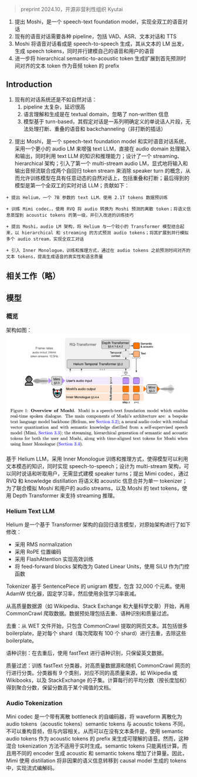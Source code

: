 > preprint 2024.10，开源非营利性组织 Kyutai
<!-- 翻译&理解 -->
<!-- We introduce Moshi, a speech-text foundation model and full-duplex spoken dialogue frame-
work. Current systems for spoken dialogue rely on pipelines of independent components,
namely voice activity detection, speech recognition, textual dialogue and text-to-speech.
Such frameworks cannot emulate the experience of real conversations. First, their complex-
ity induces a latency of several seconds between interactions. Second, text being the inter-
mediate modality for dialogue, non-linguistic information that modifies meaning— such as
emotion or non-speech sounds— is lost in the interaction. Finally, they rely on a segmenta-
tion into speaker turns, which does not take into account overlapping speech, interruptions
and interjections. Moshi solves these independent issues altogether by casting spoken dia-
logue as speech-to-speech generation. Starting from a text language model backbone, Moshi
generates speech as tokens from the residual quantizer of a neural audio codec, while model-
ing separately its own speech and that of the user into parallel streams. This allows for the
removal of explicit speaker turns, and the modeling of arbitrary conversational dynamics.
We moreover extend the hierarchical semantic-to-acoustic token generation of previous work
to first predict time-aligned text tokens as a prefix to audio tokens. Not only this “Inner
Monologue” method significantly improves the linguistic quality of generated speech, but we
also illustrate how it can provide streaming speech recognition and text-to-speech. Our re-
sulting model is the first real-time full-duplex spoken large language model, with a theoret-
ical latency of 160ms, 200ms in practice, and is available at github.com/kyutai-labs/moshi. -->
1. 提出 Moshi，是一个 speech-text foundation model，实现全双工的语音对话
2. 现有的语音对话需要各种 pipeline，包括 VAD、ASR、文本对话和 TTS
3. Moshi 将语音对话看成是 speech-to-speech 生成，其从文本的 LM 出发，生成 speech tokens，同时并行建模自己的语音和用户的语音
4. 进一步将 hierarchical semantic-to-acoustic token 生成扩展到首先预测时间对齐的文本 token 作为音频 token 的 prefix


## Introduction
<!-- Yet, the experience offered by these interfaces remains far from natural conversations.
First, latency compounds along the many components of these pipelines, resulting in a
typical global latency of several seconds. This is unlike natural conversations which demon-
strate response times of a few hundred milliseconds. Second, as language understanding
and generation happens in the textual domain, any non-written information is ignored
by the model. This goes from paralinguistic information, such as emotion and accent, to
non-speech audio, such as surrounding acoustic events. Finally, these models remain fun-
damentally turn-based, assuming that dialogue is a sequence of well-defined single-speaker
segments. While this paradigm is suited to text dialogue, it falls short in modeling aspects
of spoken conversations such as interruptions, overlapping speech— which amounts for 10 to
20% of spoken time (C¸ etin and Shriberg, 2006) —and backchanneling (i.e. non-interrupting
interjections such as “OK” or “I see”). -->
1. 现有的对话系统还是不如自然对话：
    1. pipeline 太复杂，延迟很高
    2. 语言理解和生成是在 textual domain，忽略了 non-written 信息
    3. 模型基于 turn-based，其假定对话是一系列明确定义的单说话人片段，无法处理打断、重叠的语音和 backchanneling（非打断的插话）
<!-- In this work we introduce Moshi, a speech-text foundation model and real-time spoken
dialogue system that aims at solving the aforementioned limitations: latency, textual infor-
mation bottleneck and turn-based modeling. Moshi augments a text LLM backbone with
a smaller audio language model (Borsos et al., 2022; Yang et al., 2023) that ingests and
predicts discrete audio units. This removes the information bottleneck of text by under-
standing inputs and generating outputs directly in the audio domain, while benefiting from
the knowledge and reasoning abilities of the underlying text LLM. We extend previous work
on audio language models and design a streaming, hierarchical architecture, with a theo-
retical latency of 160 ms—lower than the 230 ms average in natural conversations measured
over 10 languages (Stivers et al., 2009). We furthermore introduce the first multi-stream
audio language model, i.e. a model that explicitly processes the input and output audio
streams jointly into two autoregressive token streams. This altogether removes the concept
of speaker turn and thus allows training the model on natural conversations with arbitrary
dynamics including overlap and interruptions. Our resulting model is the first full-duplex—
it always listens and always generates sound, either speech or silence—real-time conversa-
tional LLM. We summarize our contributions below: -->
2. 提出 Moshi，是一个 speech-text foundation model 和实时语音对话系统，采用一个更小的 audio LM 来增强 text LLM，直接在 audio domain 处理输入和输出，同时利用 text LLM 的知识和推理能力；设计了一个 streaming、hierarchical 架构；引入了第一个 multi-stream audio LM，显式地将输入和输出音频流联合成两个自回归 token stream 来消除 speaker turn 的概念，从而允许训练模型在具有任意动态的自然对话上，包括重叠和打断；最后得到的模型是第一个全双工的实时对话 LLM；贡献如下：
<!-- We present Helium, a 7B-parameter text LLM that we pretrain on 2.1T tokens of
public English data. Section 3.2 describes the architecture and training of the model,
while Section 4.1 provides details on the pretraining data collection and filtering -->
    + 提出 Helium，一个 7B 参数的 text LLM，使用 2.1T tokens 数据预训练
<!-- We train Mimi, a neural audio codec (Zeghidour et al., 2022; D´efossez et al., 2023) that
converts audio into the discrete tokens predicted by Moshi and back, using residual
vector quantization (RVQ). Audio language models typically combine such acoustic to-
kens with semantic tokens from a self-supervised speech model as it is necessary to pro-
duce intelligible speech in absence of text conditioning (Borsos et al., 2022). We rather
extend the approach of Zhang et al. (2024b) by distilling semantic information into the
first level of acoustic tokens and introduce improved training tricks. Section 3.3 de-
scribes the architecture and training of Mimi while Section 5.2 details ablation studies. -->
    + 训练 Mimi codec，，使用 RVQ 将 audio 转换为 Moshi 预测的离散 token；将语义信息蒸馏到 acoustic tokens 的第一级，并引入改进的训练技巧
<!-- We propose Moshi, a new architecture for audio language modeling, which combines
Helium with a smaller Transformer (Vaswani et al., 2017) model to predict audio to-
kens in a hierarchical and streaming fashion. We show how challenging it is for such
unconditioned audio language models to generate intelligible speech, and we pro-
vide solutions that outperform the intelligibility and audio quality of non-streaming
models while generating audio in a streaming fashion. We furthermore extend this ar-
chitecture to model several audio streams in parallel, allowing for a conceptually and
practically simple handling of full-duplex dialogues with arbitrary dynamics. Section
3.4 describes this architecture. -->
    + 提出 Moshi，audio LM 架构，将 Helium 与一个较小的 Transformer 模型结合起来，以 hierarchical 和 streaming 的方式预测 audio tokens；将其扩展到并行模拟多个 audio stream，实现全双工对话
<!-- In Section 3.4.4, we introduce Inner Monologue, a new training and inference setup
for audio language models that significantly improves the factuality and linguistic
quality of generated speech by predicting time-aligned text tokens before audio to-
kens. Moshi is a speech-to-speech model as it allows reasoning about non-linguistic
information, both from the user audio and from Moshi’s audio. Yet, this is not in-
compatible with Moshi producing text along its speech output. Based on the past
observation (Borsos et al., 2022; Zhang et al., 2024b) that coarse-to-fine generation
(from semantic to acoustic tokens) is critical to generating consistent speech, we ex-
tend this hierarchy to using text tokens as a per-timestep prefix to the semantic token.
Our experiments show that not only this drastically improves the length and quality
of generated speech, but we also show how forcing a delay between text and audio
tokens allows deriving streaming ASR and streaming TTS from a Moshi model. -->
    + 引入 Inner Monologue，训练和推理方式，通过在 audio tokens 之前预测时间对齐的文本 tokens，提高生成语音的真实性和语言质量
<!-- We evaluate all components of Moshi along several axes, including text understanding,
speech intelligibility and consistency, audio quality and spoken question answering.
Our experiments, reported in Section 5, show that our model is state of the art among
existing speech-text models for speech modeling and spoken question answering while
being streaming compatible and able to model several minutes of context (5 min in
our experiments). -->

## 相关工作（略）

## 模型

### 概览
<!-- Moshi is a multi-stream speech-to-speech Transformer model, which allows for full-duplex
spoken dialogue with a user thanks to an innovative architecture summarized in Figure 1.
Moshi is built on top of Helium, a text LLM which we build from scratch (Section 3.2),
relying on high-quality text data to provide strong reasoning abilities to the model. We also
propose Inner Monologue (Section 3.4.4), a training and inference procedure in which we
jointly model text and audio tokens. This allows the model to fully exploit the knowledge
imparted from the text modality, while remaining a speech-to-speech system. To enable
real-time dialogue, we also design Moshi as a multi-stream architecture from the get-go
(Section 3.4.3): The model is able to both speak and listen to the user at the same time,
and does not need to explicitly model speaker turns. In addition, to capture the input user
audio and output Moshi’s voice with high quality and in an efficient manner, we propose
Mimi (Section 3.3), a neural audio codec combining semantic and acoustic information
into a single tokenizer by using residual vector quantization and knowledge distillation. To
jointly model the audio streams from Moshi and the user, as well as Moshi’s text tokens, we
rely on a Depth Transformer compatible with streaming inference (Sections 3.4.1, 3.4.2). -->
架构如图：
![](image/Pasted%20image%2020241019104516.png)

基于 Helium LLM，采用 Inner Monologue 训练和推理方式，使得模型可以利用文本模态的知识，同时实现 speech-to-speech；设计为 multi-stream 架构，可以同时说话和听取用户，无需显式建模 speaker turns；提出 Mimi codec，通过 RVQ 和 knowledge distillation 将语义和 acoustic 信息合并为单一 tokenizer；为了联合模拟 Moshi 和用户的 audio streams，以及 Moshi 的 text tokens，使用 Depth Transformer 来支持 streaming 推理。

### Helium Text LLM
<!-- Helium is an autoregressive language model, based on the Transformer architecture (Vaswani
et al., 2017). Following previous work in this area, we make the following changes to the
original architecture: First, we use RMS normalization (Zhang and Sennrich, 2019) at the
input of the attention blocks, the feed-forward blocks and the output linear layer of the
model. We use rotation positional embeddings (Su et al., 2024, RoPE), a context length
of 4,096 tokens and FlashAttention (Dao et al., 2022) for efficient training. Finally, we
change the architecture of the feed-forward blocks and use Gated Linear Units (Shazeer,
2020), with the SiLU activation as a gating function (Hendrycks and Gimpel, 2016b). Our
tokenizer is based on the unigram model from SentencePiece (Kudo and Richardson, 2018),
and contains 32,000 elements mostly targeting English. We split all numbers into single
digits, and use byte-backoff to ensure that our tokenizer does not lose information. We
train the model with the AdamW (Loshchilov and Hutter, 2017) optimizer, with a fixed
learning rate followed by a cosine learning rate decay (Loshchilov and Hutter, 2016). -->
Helium 是一个基于 Transformer 架构的自回归语言模型，对原始架构进行了如下修改：
+ 采用 RMS normalization
+ 采用 RoPE 位置编码
+ 采用 FlashAttention 实现高效训练
+ 将 feed-forward blocks 架构改为 Gated Linear Units，使用 SiLU 作为门控函数

Tokenizer 基于 SentencePiece 的 unigram 模型，包含 32,000 个元素。使用 AdamW 优化器，固定学习率，然后使用余弦学习率衰减。
<!-- Training data is one of the critical ingredients to train LLMs: we now describe our method to
obtain a large and high-quality text dataset. We start from high-quality data sources, such
as Wikipedia, Stack Exchange and a large collection of scientific articles. As the quantity
of data from these sources is too small to train a LLM, we also rely on web crawled data,
specifically from CommonCrawl, to extend our dataset. See more details on data sources in
Section 4.1. Web data requires extensive processing to obtain a high-quality training set:
we perform deduplication, language identification and quality filtering. In the following, we
describe each operation in more details. -->
从高质量数据源（如 Wikipedia、Stack Exchange 和大量科学文章）开始，再用 CommonCrawl 爬取数据。数据预处理包括去重、语种识别和质量过滤。
<!-- Deduplication. We start from the WET files, which contain only the text content of web-
pages, which was extracted by the CommonCrawl project. Because this format contains
all the text of a page, it includes a lot of boilerplate such as navigation menus. Thus, the
first step of our pipeline is to deduplicate each shard (there is 100 shards per crawl) at the
line level, to remove this boilerplate. To do so, we compute the FNV-1a6 hash of each line,
and use a bloom filter to remove duplicates. We also train a fastText (Joulin et al., 2016)
classifier on duplicates vs. non-duplicates, to perform fuzzy deduplication: here we only
remove blocks of at least 3 consecutive lines that are classified as duplicates. -->
去重：从 WET 文件开始，只包含 CommonCrawl 提取的网页文本。其包括很多 boilerplate，是对每个 shard（每次爬取有 100 个 shard）进行去重，去除这些 boilerplate。
<!-- Language identification. Once deduplication is performed, we apply a language identi-
fier based on fastText to keep English data only. Language identification is performed at
the document level, and we only keep documents above a certain threshold (0.85). -->
语种识别：在去重后，使用 fastText 进行语种识别，只保留英文数据。
<!-- Quality filtering. The last step is to filter the remaining data, to keep high-quality web-
pages only. To perform this step, we train a fastText classifier on lines from our high quality
data sources and from random CommonCrawl webpages. We obtain a classifier with 9 cat-
egories, corresponding to our different high quality sources such as Wikipedia or Wikibooks
and to subsets of StackExchange such as STEM or humanities. The motivation is to obtain
a finer control over which documents to keep, not only based on similarity to high quality
sources, but also based on their domains. This classifier is applied at the line level, and
an aggregated score is obtained by computing the average scores of each line, weighted by
their length. Again, we keep documents corresponding to scores above a certain threshold. -->
质量过滤：训练 fastText 分类器，对高质量数据源和随机 CommonCrawl 网页的行进行分类。分类器有 9 个类别，对应不同的高质量来源，如 Wikipedia 或 Wikibooks，以及 StackExchange 的子集。计算每行的平均分数（按长度加权）得到聚合分数，保留分数高于某个阈值的文档。

### Audio Tokenization
<!-- To discretize waveforms into audio tokens, we introduce Mimi, a neural audio codec (Zeghi-
dour et al., 2022; D´efossez et al., 2023) that operates as an autoencoder with a discrete
bottleneck (van den Oord et al., 2017). In the literature, and following the terminology de-
fined by Borsos et al. (2022), these tokens are referred to as acoustic tokens, as they model
fine audio details and are optimized for high-quality reconstruction. While these acous-
tic tokens provide appropriate targets for conditioned text-to-audio models (e.g. text-to-
speech (Wang et al., 2023) or text-to-music (Copet et al., 2023)), unconditioned speech gen-
eration requires combining them with semantic tokens extracted from self-supervised speech
models (Baevski et al., 2020; Hsu et al., 2021; Chung et al., 2021). Unlike their acoustic
counterpart, semantic tokens do not allow for reconstructing high-quality audio but correlate
strongly with linguistic content. This similarity with language allows generating intelligible
and consistent speech, even without text conditioning, by using semantic audio tokens as a
prefix to predicting acoustic tokens. Yet, this hybrid tokenization approach is not compati-
ble with real-time generation. Semantic tokens are typically not causal and can thus only be
computed in an offline manner. Moreover, generating acoustic and semantic tokens with sep-
arate encoders represents a non-negligible computational burden. Consequently, and taking
inspiration from previous work on SpeechTokenizer (Zhang et al., 2024b), Mimi uses distil-
lation to transfer non-causal, high-level semantic information into the tokens produced by
a causal model, allowing for streaming encoding and decoding of semantic-acoustic tokens -->
Mini codec 是一个带有离散 bottleneck 的自编码器，将 waveform 离散化为 audio tokens（acoustic tokens）semantic tokens 与 acoustic tokens 不同，不可以重构音频，但与内容相关。从而可以在没有文本条件是，使用 semantic audio tokens 作为 acoustic tokens 的 prefix 来生成可理解的语音。然而，这种混合 tokenization 方法不适用于实时生成。semantic tokens 只能离线计算。而且用不同的 encoder 生成 acoustic 和 semantic tokens 增加了计算量。因此，Mimi 使用 distillation 将非因果的语义信息转移到 causal model 生成的 tokens 中，实现流式编解码。
<!-- Our baseline architecture takes inspiration from SoundStream (Zeghidour et al., 2022) and
Encodec (D´efossez et al., 2023) and consists of a SeaNet (Tagliasacchi et al., 2020) autoen-
coder and a Residual Vector Quantizer (Zeghidour et al., 2022). The encoder projects a
single-channel waveform x ∈RL to a latent representation enc(x) ∈RS×D by cascading
residual convolutional blocks that interleave dilated (van den Oord et al., 2016) and strided
convolutions along with ELU (Clevert et al., 2016) non-linearities and Weight Normaliza-
tion (Salimans and Kingma, 2016). All convolutions are causal, such that this autoencoder
can run in a streaming fashion. With 4 convolutional blocks and respective striding fac-
tors (4,5,6,8), and a final 1D convolution with stride 2, Mimi’s encoder projects a 24kHz
waveform to a latent representation of 12.5 frames per second and dimension D = 512.
Symmetrically, the decoder adopts a similar structure but with transposed convolutions
rather than strided ones, to project the latent representation back to 24kHz audio. We
discretize the latent space with a Residual Vector Quantizer (Zeghidour et al., 2022), which
iteratively applies vector quantization (VQ) to the residuals of the previous quantizer. With
Q quantizers, each with a codebook of NA centroids, the RVQ discretizes the latent space
into {1,...,NA}S×Q. As a baseline, we train this model with a combination of reconstruc-
tion and adversarial losses, following the setup of Encodec (D´efossez et al., 2023). We detail
below the main changes of Mimi with respect to this default configuration. -->